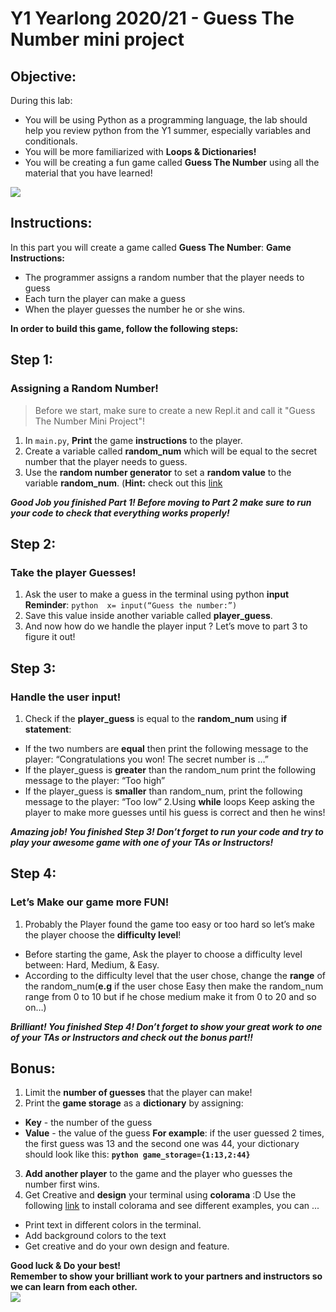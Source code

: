# Y1 Yearlong 2020/21 - Guess The Number mini project

## Objective:
During this lab: 
- You will be using Python as a programming language, the lab should help you review python from the Y1 summer, especially variables and conditionals.
- You will be more familiarized with **Loops & Dictionaries!**
- You will be creating a fun game called **Guess The Number** using all the material that you have learned!






[![](https://68.media.tumblr.com/74326aa495e4fbc74fbb2ada3cbdc347/tumblr_ol9f1rNceq1vd602xo1_500.gif)]()




## Instructions:
In this part you will create a game called **Guess The Number**:
**Game Instructions:**
- The programmer assigns a random number that the player needs to guess
- Each turn the player can make a guess 
- When the player guesses the number he or she wins.

**In order to build this game, follow the following steps:**

## **Step 1**: 
### Assigning a Random Number!

> Before we start, make sure to create a new Repl.it and call it "Guess The Number Mini Project"!

1. In `main.py`, **Print** the game **instructions** to the player.
2. Create a variable called **random_num** which will be equal to the secret number that the player needs to guess.
3. Use the **random number generator** to set a **random value** to the variable **random_num**. (**Hint:** check out this [link](https://www.tutorialspoint.com/generating-random-number-list-in-python)

***Good Job you finished Part 1! Before moving to Part 2 make sure to run your code to check that everything works properly!***

## **Step 2**: 
### Take the player Guesses!
1. Ask the user to make a guess in the terminal using python **input**  
**Reminder**: ```python 
x= input(“Guess the number:”)```
2. Save this value inside another variable called **player_guess**.
3. And now how do we handle the player input ? Let’s move to part 3 to figure it out!

## **Step 3**: 
### Handle the user input!
1. Check if the **player_guess** is equal to the **random_num** using **if statement**:
  - If the two numbers are **equal** then print the following message to the player: “Congratulations you won! The secret number is …”
  - If the player_guess is **greater** than the random_num print the following message to the player: “Too high”
  - If the player_guess is **smaller** than random_num, print the following message to the player: “Too low”
2.Using **while** loops Keep asking the player to make more guesses until his guess is correct and then he wins!

***Amazing job! You finished Step 3! Don’t forget to run your code and try to play your awesome game with one of your TAs or Instructors!***

## **Step 4**: 
### Let’s Make our game more FUN!
1. Probably the Player found the game too easy or too hard so let’s make the player choose the **difficulty level**!
  - Before starting the game, Ask the player to choose a difficulty level between: Hard, Medium, & Easy.
  - According to the difficulty level that the user chose, change the **range** of the random_num(**e.g** if the user chose Easy then make the random_num range from 0 to 10 but if he chose medium make it from 0 to 20 and so on…)

***Brilliant! You finished Step 4! Don’t forget to show your great work to one of your TAs or Instructors and check out the bonus part!!***

## Bonus:
1. Limit the **number of guesses** that the player can make!
2. Print the **game storage** as a **dictionary** by assigning:
  - **Key** - the number of the guess
  - **Value** - the value of the guess
**For example**: if the user guessed 2 times, the first guess was 13 and the second one was 44, your dictionary should look like this: <b>```python game_storage={1:13,2:44} ```</b>
3. **Add another player** to the game and the player who guesses the number first wins.
4. Get Creative and **design** your terminal using **colorama** :D Use the following [link](https://pypi.org/project/colorama/) to install colorama and see different examples, you can ...
  - Print text in different colors in the terminal.
  - Add background colors to the text 
  - Get creative and do your own design and feature.

**Good luck & Do your best!  
Remember to show your brilliant work to your partners and instructors so we can learn from each other.**   
![](https://www.dogwonder.co.uk/wp-content/uploads/2009/12/tumblr_ku2pvuJkJG1qz9qooo1_r1_400.gif)
